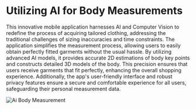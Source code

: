 # Utilizing AI for Body Measurements

This innovative mobile application harnesses AI and Computer Vision to redefine the process of acquiring tailored clothing, addressing the traditional challenges of sizing inaccuracies and time constraints. The application simplifies the measurement process, allowing users to easily obtain perfectly fitted garments without the usual hassle. By utilizing advanced AI models, it provides accurate 2D estimations of body key points and constructs detailed 3D models of the body. This precision ensures that users receive garments that fit perfectly, enhancing the overall shopping experience. Additionally, the app's user-friendly interface and robust privacy features ensure a secure and comfortable experience for all users, safeguarding their personal measurement data.


![Ai Body Measurement](https://github.com/zainali89/Utilizing-AI-for-body-measurements/assets/75775907/c2253ccd-667a-4708-a9ad-985a59c4069d)

